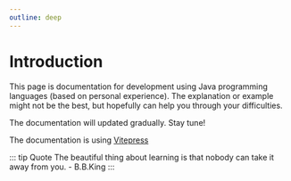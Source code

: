 ```yaml
---
outline: deep
---
```


# Introduction

This page is documentation for development using Java programming languages (based on personal experience). The explanation or example might not be the best, but hopefully can help you through your difficulties.

The documentation will updated gradually. Stay tune!

The documentation is using [Vitepress](https://vitepress.dev/)

::: tip Quote
The beautiful thing about learning is that nobody can take it away from you. - B.B.King
:::
